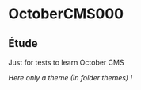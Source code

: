 # OctoberCMS000
Étude
-------------------------------
Just for tests to learn October CMS

*Here only a theme (In folder themes) !*
